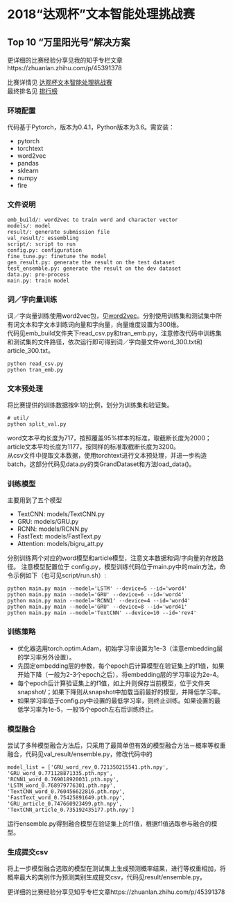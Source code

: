 # 2018“达观杯”文本智能处理挑战赛
## Top 10 “万里阳光号”解决方案
更详细的比赛经验分享见我的知乎专栏文章https://zhuanlan.zhihu.com/p/45391378  

比赛详情见 [达观杯文本智能处理挑战赛](http://www.dcjingsai.com/common/cmpt/%E2%80%9C%E8%BE%BE%E8%A7%82%E6%9D%AF%E2%80%9D%E6%96%87%E6%9C%AC%E6%99%BA%E8%83%BD%E5%A4%84%E7%90%86%E6%8C%91%E6%88%98%E8%B5%9B_%E7%AB%9E%E8%B5%9B%E4%BF%A1%E6%81%AF.html)  
最终排名见 [排行榜](
http://www.dcjingsai.com/common/cmpt/%E2%80%9C%E8%BE%BE%E8%A7%82%E6%9D%AF%E2%80%9D%E6%96%87%E6%9C%AC%E6%99%BA%E8%83%BD%E5%A4%84%E7%90%86%E6%8C%91%E6%88%98%E8%B5%9B_%E6%8E%92%E8%A1%8C%E6%A6%9C.html)
### 环境配置
代码基于Pytorch，版本为0.4.1，Python版本为3.6。需安装：
- pytorch
- torchtext
- word2vec
- pandas
- sklearn
- numpy
- fire
### 文件说明
```
emb_build/: word2vec to train word and character vector
models/: model
result/: generate submission file
val_result/: essembling
script/: script to run
config.py: configuration
fine_tune.py: finetune the model
gen_result.py: generate the result on the test dataset
test_ensemble.py: generate the result on the dev dataset
data.py: pre-process
main.py: train model
```

### 词／字向量训练
词／字向量训练使用word2vec包，见[word2vec](https://github.com/danielfrg/word2vec)。分别使用训练集和测试集中所有词文本和字文本训练词向量和字向量，向量维度设置为300维。  
代码见emb_build文件夹下read_csv.py和tran_emb.py，注意修改代码中训练集和测试集的文件路径，依次运行即可得到词／字向量文件word_300.txt和article_300.txt。
```
python read_csv.py
python tran_emb.py
```
### 文本预处理
将比赛提供的训练数据按9:1的比例，划分为训练集和验证集。
```
# util/
python split_val.py
```
word文本平均长度为717，按照覆盖95%样本的标准，取截断长度为2000；article文本平均长度为1177，按同样的标准取截断长度为3200。  
从csv文件中提取文本数据，使用torchtext进行文本预处理，并进一步构造batch，这部分代码见data.py的类GrandDataset和方法load_data()。
### 训练模型
主要用到了五个模型

- TextCNN: models/TextCNN.py
- GRU: models/GRU.py
- RCNN: models/RCNN.py
- FastText: models/FastText.py
- Attention: models/bigru_att.py  

分别训练两个对应的word模型和article模型，注意文本数据和词/字向量的存放路径。 
注意模型配置位于 config.py，模型训练代码位于main.py中的main方法，命令示例如下（也可见script/run.sh）:  
```
python main.py main --model='LSTM' --device=5 --id='word4'
python main.py main --model='GRU' --device=6 --id='word4'
python main.py main --model='RCNN1' --device=4 --id='word4'
python main.py main --model='GRU' --device=8 --id='word41'
python main.py main --model='TextCNN' --device=10 --id='rev4'
```
### 训练策略
- 优化器选用torch.optim.Adam，初始学习率设置为1e-3（注意embedding层的学习率另外设置）。
- 先固定embedding层的参数，每个epoch后计算模型在验证集上的f1值，如果开始下降（一般为2-3个epoch之后），将embedding层的学习率设为2e-4。
- 每个epoch后计算验证集上的f1值，如上升则保存当前模型，位于文件夹snapshot/；如果下降则从snapshot中加载当前最好的模型，并降低学习率。
- 如果学习率低于config.py中设置的最低学习率，则终止训练。如果设置的最低学习率为1e-5，一般15个epoch左右后训练终止。


### 模型融合
尝试了多种模型融合方法后，只采用了最简单但有效的模型融合方法－概率等权重融合，代码见val_result/ensemble.py，修改代码中的
```
model_list = ['GRU_word_rev_0.721350215541.pth.npy', 'GRU_word_0.771128871335.pth.npy',  'RCNN1_word_0.769018920031.pth.npy', 'LSTM_word_0.768979776301.pth.npy', 'TextCNN_word_0.760456622816.pth.npy', 'FastText_word_0.75425891649.pth.npy', 'GRU_article_0.747660923499.pth.npy', 'TextCNN_article_0.735192435177.pth.npy']
```
运行ensemble.py得到融合模型在验证集上的f1值，根据f1值选取参与融合的模型。

### 生成提交csv
将上一步模型融合选取的模型在测试集上生成预测概率结果，进行等权重相加，将概率最大的类别作为预测类别生成提交csv，代码见result/ensemble.py。  

更详细的比赛经验分享见知乎专栏文章https://zhuanlan.zhihu.com/p/45391378  
